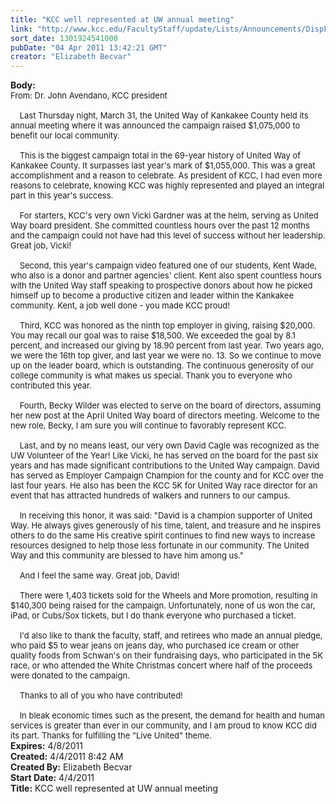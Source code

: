 ```yaml
---
title: "KCC well represented at UW annual meeting"
link: "http://www.kcc.edu/FacultyStaff/update/Lists/Announcements/DispForm.aspx?ID=195"
sort_date: 1301924541000
pubDate: "04 Apr 2011 13:42:21 GMT"
creator: "Elizabeth Becvar"
---
```


<div><b>Body:</b> <div class=ExternalClassC1FE3994A0C749EE881E7652B52C32AF><div><font size=2>From: Dr. John Avendano, KCC president<br> <br>    Last Thursday night, March 31, the United Way of Kankakee County held its annual meeting where it was announced the campaign raised $1,075,000 to benefit our local community. </font></div><font size=2>
<div><br>    This is the biggest campaign total in the 69-year history of United Way of Kankakee County. It surpasses last year's mark of $1,055,000. This was a great accomplishment and a reason to celebrate. As president of KCC, I had even more reasons to celebrate, knowing KCC was highly represented and played an integral part in this year's success. </div>
<div><br>    For starters, KCC's very own Vicki Gardner was at the helm, serving as United Way board president. She committed countless hours over the past 12 months and the campaign could not have had this level of success without her leadership. Great job, Vicki! </div>
<div><br>    Second, this year's campaign video featured one of our students, Kent Wade, who also is a donor and partner agencies' client. Kent also spent countless hours with the United Way staff speaking to prospective donors about how he picked himself up to become a productive citizen and leader within the Kankakee community. Kent, a job well done - you made KCC proud!</div>
<div><br>    Third, KCC was honored as the ninth top employer in giving, raising $20,000. You may recall our goal was to raise $18,500. We exceeded the goal by 8.1 percent, and increased our giving by 18.90 percent from last year. Two years ago, we were the 16th top giver, and last year we were no. 13. So we continue to move up on the leader board, which is outstanding. The continuous generosity of our college community is what makes us special. Thank you to everyone who contributed this year. </div>
<div><br>    Fourth, Becky Wilder was elected to serve on the board of directors, assuming her new post at the April United Way board of directors meeting. Welcome to the new role, Becky, I am sure you will continue to favorably represent KCC. </div>
<div><br>    Last, and by no means least, our very own David Cagle was recognized as the UW Volunteer of the Year! Like Vicki, he has served on the board for the past six years and has made significant contributions to the United Way campaign. David has served as Employer Campaign Champion for the county and for KCC over the last four years. He also has been the KCC 5K for United Way race director for an event that has attracted hundreds of walkers and runners to our campus. </div>
<div><br>    In receiving this honor, it was said: &quot;David is a champion supporter of United Way. He always gives generously of his time, talent, and treasure and he inspires others to do the same His creative spirit continues to find new ways to increase resources designed to help those less fortunate in our community. The United Way and this community are blessed to have him among us.&quot; </div>
<div><br>    And I feel the same way. Great job, David!</div>
<div><br>    There were 1,403 tickets sold for the Wheels and More promotion, resulting in $140,300 being raised for the campaign. Unfortunately, none of us won the car, iPad, or Cubs/Sox tickets, but I do thank everyone who purchased a ticket. </div>
<div><br>    I'd also like to thank the faculty, staff, and retirees who made an annual pledge, who paid $5 to wear jeans on jeans day, who purchased ice cream or other quality foods from Schwan's on their fundraising days, who participated in the 5K race, or who attended the White Christmas concert where half of the proceeds were donated to the campaign. </div>
<div><br>    Thanks to all of you who have contributed! </div>
<div><br>    In bleak economic times such as the present, the demand for health and human services is greater than ever in our community, and I am proud to know KCC did its part. Thanks for fulfilling the &quot;Live United&quot; theme.                                     <br></div></font></div></div>
<div><b>Expires:</b> 4/8/2011</div>
<div><b>Created:</b> 4/4/2011 8:42 AM</div>
<div><b>Created By:</b> Elizabeth Becvar</div>
<div><b>Start Date:</b> 4/4/2011</div>
<div><b>Title:</b> KCC well represented at UW annual meeting</div>
